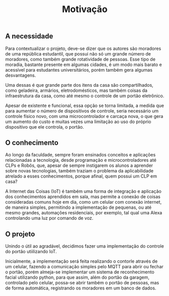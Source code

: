 <!DOCTYPE html>
<html lang="pt-BR">
<head>
<meta charset="UTF-8">
</head>
<body>
<header>
  <h1>Motivação</h1>
</header>
<main>
  <section>
    <h2>A necessidade</h2>
    <p>
      Para contextualizar o projeto, deve-se dizer que os autores são moradores de uma república estudantil, que possui não só um grande número de moradores, como também grande rotatividade de pessoas.
      Esse tipo de moradia, bastante presente em algumas cidades, é um modo mais barato e acessível para estudantes universitários, porém também gera algumas desvantagens.
    </p>
    <p>
      Uma dessas é que grande parte dos itens da casa são compartilhados, como geladeira, armários, eletrodomésticos, mas também coisas da infraestrutura da casa, como até mesmo o controle de um portão eletrônico.
    </p>
    <p>
      Apesar de existente e funcional, essa opção se torna limitada, a medida que para aumentar o número de dispositivos de controle, seria necessário um controle físico novo, com uma microcontrolador e carcaça
      nova, o que gera um aumento do custo e muitas vezes uma limitação ao uso do próprio dispositivo que ele controla, o portão.
    </p>
  </section>
  <section>
    <h2>O conhecimento</h2>
      <p>
        Ao longo da faculdade, sempre foram ensinados conceitos e aplicações relacionadas a tecnologia, desde programação e microcontroladores até CLPs e Robôs, que, apesar de sempre instigarem os alunos a aprender 
        sobre novas tecnologias, também traziam o problema da aplicabilidade atrelado a esses conhecimentos, porque afinal, quem possui um CLP em casa?
      </p>
      <p>
        A Internet das Coisas (IoT) é também uma forma de integração e aplicação dos conhecimentos aprendidos em sala, mas permite a conexão de coisas consideradas comuns hoje em dia, como um celular com conexão internet,
        de maneira simples, permitindo a implementação de pequenas, ou até mesmo grandes, automações residenciais, por exemplo, tal qual uma Alexa controlando uma luz por comando de voz.
      </p>
  </section>
  <section>
    <h2>O projeto</h2>
      <p>
        Unindo o útil ao agradável, decidimos fazer uma implementação do controle do portão utiilizando IoT.
      </p>
      <p>
        Inicialmente, a implementação será feita realizando o contorle através de um celular, fazendo a comunicação simples pelo MQTT para abrir ou fechar o portão, porém almeja-se implementar um sistema
        de reconhecimento facial utilizando python, para que assim, além do portão da garagem, controlado pelo celular, possa-se abrir também o portão de pessoas, mas de forma automática, registrando os moradores
        em um banco de dados.
      </p>
  </section>
</main>
</body>
</html>
